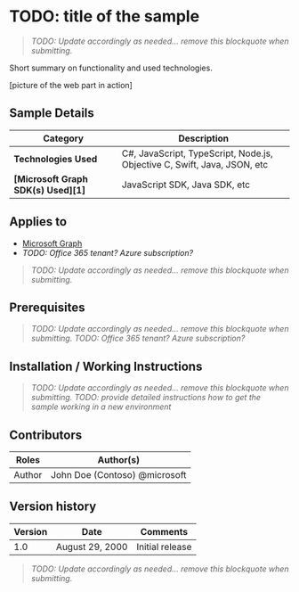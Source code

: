# TODO: title of the sample

> *TODO: Update accordingly as needed... remove this blockquote when submitting.*

Short summary on functionality and used technologies.

[picture of the web part in action]

## Sample Details

|             **Category**             |                             **Description**                              |
| ------------------------------------ | ------------------------------------------------------------------------ |
| **Technologies Used**                | C#, JavaScript, TypeScript, Node.js, Objective C, Swift, Java, JSON, etc |
| **[Microsoft Graph SDK(s) Used][1]** | JavaScript SDK, Java SDK, etc                                            |

## Applies to

* [Microsoft Graph](https://developer.microsoft.com/en-us/graph)
* *TODO: Office 365 tenant? Azure subscription?*

> *TODO: Update accordingly as needed... remove this blockquote when submitting.*

## Prerequisites

> *TODO: Update accordingly as needed... remove this blockquote when submitting.*
> *TODO: Office 365 tenant? Azure subscription?*

## Installation / Working Instructions

> *TODO: Update accordingly as needed... remove this blockquote when submitting.*
> *TODO: provide detailed instructions how to get the sample working in a new environment*

## Contributors

| Roles  |           Author(s)           |
| ------ | ----------------------------- |
| Author | John Doe (Contoso) @microsoft |

## Version history

Version |       Date        |    Comments
------- | ----------------- | ---------------
1.0     | August 29, 2000   | Initial release

> *TODO: Update accordingly as needed... remove this blockquote when submitting.*
